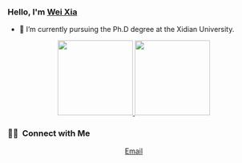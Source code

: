 ### Hello, I'm [Wei Xia](https://github.com/xdweixia)

- 🔭 I’m currently pursuing the Ph.D degree at the Xidian University.

<p align="center">
<a href="https://github.com/xdweixia">
  <img height="150em" src="https://github-readme-stats-eight-theta.vercel.app/api?username=xdweixia&show_icons=true&theme=vue-dark&include_all_commits=true&count_private=true"/>
  <img height="150em" src="https://github-readme-stats-eight-theta.vercel.app/api/top-langs/?username=xdweixia&layout=compact&langs_count=8&theme=vue-dark"/>
</a>
</p>

### 🤝🏻 &nbsp;Connect with Me 

<p align="center">
  <a href="mailto:xd.weixia@gmail.com">Email</a>
</p>

